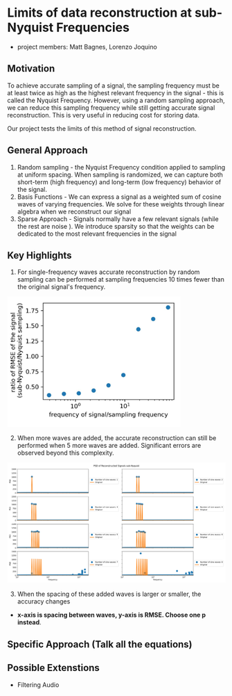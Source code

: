 # Limits of data reconstruction at sub-Nyquist Frequencies
- project members: Matt Bagnes, Lorenzo Joquino

## Motivation 
To achieve accurate sampling of a signal, the sampling frequency must be at least twice as high as the highest relevant frequency in the signal - this is called the Nyquist Frequency. However, using a random sampling approach, we can reduce this sampling frequency while still getting accurate signal reconstruction. This is very useful in reducing cost for storing data.

Our project tests the limits of this method of signal reconstruction. 

## General Approach
1. Random sampling - the Nyquist Frequency condition applied to sampling at uniform spacing. When sampling is randomized, we can capture both short-term \(high frequency\) and long-term \(low frequency\) behavior of the signal. 
2. Basis Functions - We can express a signal as a weighted sum of cosine waves of varying frequencies. We solve for these weights through linear algebra when we reconstruct our signal 
3. Sparse Approach - Signals normally have a few relevant signals \(while the rest are noise \). We introduce sparsity so that the weights can be dedicated to the most relevant frequencies in the signal 

## Key Highlights 

1. For single-frequency waves accurate reconstruction by random sampling can be performed at sampling frequencies 10 times fewer than the original signal's frequency. 

<img src="/readme_images_src_new/singleWaveStats.jpg" alt="drawing" width="400"/>

2. When more waves are added, the accurate reconstruction can still be performed when 5 more waves are added. Significant errors are observed beyond this complexity. 


<img src="/readme_images_src_new/increasingNumberOfWavesPSD.jpg" alt="drawing" width="1000"/>

3. When the spacing of these added waves is larger or smaller, the accuracy changes 
- **x-axis is spacing between waves, y-axis is RMSE. Choose one p instead**.  

## Specific Approach (Talk all the equations)


## Possible Extenstions 
- Filtering Audio


